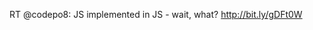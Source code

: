 <!--
id: 2138448130
link: http://kevinisom.info/post/2138448130/rt-codepo8-js-implemented-in-js-wait-what
slug: rt-codepo8-js-implemented-in-js-wait-what
date: Wed Dec 08 2010 15:06:07 GMT+1300 (NZDT)
raw: {"blog_name":"kevinisom","id":2138448130,"post_url":"http://kevinisom.info/post/2138448130/rt-codepo8-js-implemented-in-js-wait-what","slug":"rt-codepo8-js-implemented-in-js-wait-what","type":"text","date":"2010-12-08 02:06:07 GMT","timestamp":1291773967,"state":"published","format":"html","reblog_key":"jsBQ27PR","tags":[],"short_url":"http://tmblr.co/Zw68Yy1-TY42","highlighted":[],"feed_item":"http://twitter.com/kev_nz/statuses/12242068688605184","from_feed_id":650289,"note_count":0,"title":null,"body":"<p>RT @codepo8: JS implemented in JS - wait, what? <a href=\"http://bit.ly/gDFt0W\" target=\"_blank\">http://bit.ly/gDFt0W</a></p>"}
publish: 2010-12-08
tags: 
title: null
-->


RT @codepo8: JS implemented in JS - wait, what? <http://bit.ly/gDFt0W>


